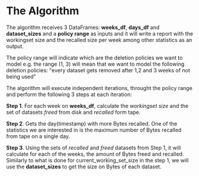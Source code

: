# The Algorithm

The algorithm receives 3 DataFrames: **weeks_df**, **days_df** and **dataset_sizes** 
and a **policy range** as inputs and it will write a report with the workingset size
and the recalled size per week among other statistics as an output.

The policy range will indicate which are the deletion policies we want to
model e.g. the range (1, 3) will mean that we want to model the following
deletion policies: "every dataset gets removed after 1,2 and 3 weeks of not
being used"

The algorithm will execute independent iterations, throught the policy range
and perform the following 3 steps at each iteration:

**Step 1**. For each week on **weeks_df**, calculate the *workingset size* and
the set of datasets *freed* from disk and *recalled* form tape.

**Step 2**. Gets the day(timestamp) with more Bytes recalled.
One of the statistics we are interested in is the maximum number of Bytes
recalled from tape on a single day. 

**Step 3**. Using the sets of *recalled* and *freed* datasets from Step 1, it will calculate
for each of the weeks, the amount of Bytes freed and recalled.
Similarly to what is done for current_working_set_size in the step 1, we will use
the **dataset_sizes** to get the size on Bytes of each dataset.


